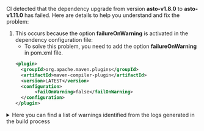 CI detected that the dependency upgrade from version **asto-v1.8.0** to **asto-v1.11.0** has failed. Here are details to help you understand and fix the problem: 

1. This occurs because the option **failureOnWarning** is activated in the dependency configuration file: 
   * To solve this problem, you need to add the option **failureOnWarning** in pom.xml file.
    ```xml
    <plugin>
      <groupId>org.apache.maven.plugins</groupId>
      <artifactId>maven-compiler-plugin</artifactId>
      <version>LATEST</version>
      <configuration>
           <failOnWarning>false</failOnWarning>
      </configuration>
    </plugin>
    ```
<details>
<summary>Here you can find a list of warnings identified from the logs generated in the build process</summary>

*    > [WARNING] /docker-adapter/src/main/java/com/artipie/docker/asto/AstoUpload.java:[127,42] size(com.artipie.asto.Key) in com.artipie.asto.Storage has been deprecated 

*    > [WARNING] /docker-adapter/src/main/java/com/artipie/docker/asto/AstoUpload.java:[112,40] size(com.artipie.asto.Key) in com.artipie.asto.Storage has been deprecated 

*    > [WARNING] /docker-adapter/src/main/java/com/artipie/docker/asto/AstoBlob.java:[56,28] size(com.artipie.asto.Key) in com.artipie.asto.Storage has been deprecated 

</details>
